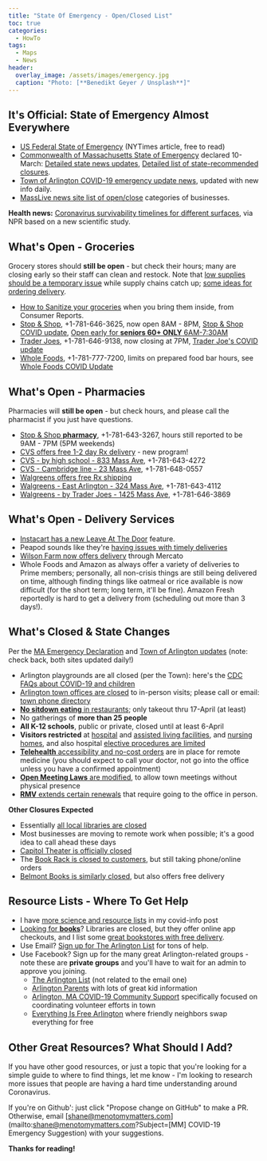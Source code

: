 ```yaml
---
title: "State Of Emergency - Open/Closed List"
toc: true
categories:
  - HowTo
tags:
  - Maps
  - News
header:
  overlay_image: /assets/images/emergency.jpg
  caption: "Photo: [**Benedikt Geyer / Unsplash**]"
---
```


## It's Official: State of Emergency Almost Everywhere

- [US Federal State of Emergency](https://www.nytimes.com/2020/03/13/us/politics/coronavirus-national-emergency.html) (NYTimes article, free to read)
- [Commonwealth of Massachusetts State of Emergency](https://www.mass.gov/executive-orders/no-591-declaration-of-a-state-of-emergency-to-respond-to-covid-19) declared 10-March: [Detailed state news updates](https://www.mass.gov/resource/information-on-the-outbreak-of-coronavirus-disease-2019-covid-19), [Detailed list of state-recommended closures](https://www.mass.gov/info-details/covid-19-state-of-emergency).  
- [Town of Arlington COVID-19 emergency update news](https://www.arlingtonma.gov/Home/Components/News/News/10023/1525?backlist=%2fdepartments%2fhealth-human-services%2fhealth-department), updated with new info daily.
- [MassLive news site list of open/close](https://www.masslive.com/coronavirus/2020/03/coronavirus-shutdowns-whats-open-whats-closed-in-massachusetts.html) categories of businesses.

**Health news:** [Coronavirus survivability timelines for different surfaces](https://www.npr.org/sections/health-shots/2020/03/14/811609026/the-new-coronavirus-can-live-on-surfaces-for-2-3-days-heres-how-to-clean-them?utm_source=facebook.com&utm_term=nprnews&utm_campaign=npr&utm_medium=social&fbclid=IwAR0VJ3H3a8H92DjCdtMzaHeKvntUfolD2C4it0MZRbq2hioUdzUUR7-2AG4), via NPR based on a new scientific study.

## What's Open - Groceries

Grocery stores should **still be open** - but check their hours; many are closing early so their staff can clean and restock.  Note that [low supplies should be a temporary issue](https://www.eater.com/2020/3/6/21168480/what-people-are-panic-buying-because-of-coronavirus-worries) while supply chains catch up; [some ideas for ordering delivery](https://www.theatlantic.com/health/archive/2020/03/coronavirus-how-get-food-safely/608008/). 

- [How to Sanitize your groceries](https://www.consumerreports.org/food-shopping/how-to-protect-yourself-from-coronavirus-when-grocery-shopping/) when you bring them inside, from Consumer Reports.
- [Stop & Shop](https://stores.stopandshop.com/ma/arlington/905-massachusetts-avenue), +1-781-646-3625, now open 8AM - 8PM, [Stop & Shop COVID update](https://stopandshop.com/news-and-media/article-03-13-20/), [Open early for **seniors 60+ ONLY** 6AM-7:30AM](https://drive.google.com/file/d/1nDlFxETdN5wFnkrxYDmhGisqG4kyUYFY/view)
- [Trader Joes](https://locations.traderjoes.com/ma/arlington/505/), +1-781-646-9138, now closing at 7PM, [Trader Joe's COVID update](https://www.traderjoes.com/announcement/coronavirus-update-trader-joes)
- [Whole Foods](https://www.wholefoodsmarket.com/stores/arlington-ma), +1-781-777-7200, limits on prepared food bar hours, see [Whole Foods COVID Update](https://media.wholefoodsmarket.com/news/how-whole-foods-market-is-responding-to-covid-19)

## What's Open - Pharmacies

Pharmacies will **still be open** - but check hours, and please call the pharmacist if you just have questions.

- [Stop & Shop **pharmacy**](https://pharmacy.stopandshop.com/ma/arlington/905-massachusetts-avenue), +1-781-643-3267, hours still reported to be 9AM - 7PM (5PM weekends)
- [CVS offers free 1-2 day Rx delivery](https://www.cvs.com/content/delivery?icid=cvs-home-covid19-banner-Rx-delivery) - new program!
- [CVS - by high school - 833 Mass Ave](https://www.cvs.com/store-locator/cvs-pharmacy-address/833+Mass+Avenue-Arlington-MA-02476/storeid=278), +1-781-643-4272
- [CVS - Cambridge line - 23 Mass Ave](https://www.cvs.com/store-locator/cvs-pharmacy-address/23+Massachusetts+Avenue-Arlington-MA-02474/storeid=130), +1-781-648-0557
- [Walgreens offers free Rx shipping](https://www.walgreens.com/topic/pharmacy/walgreens-express.jsp)
- [Walgreens - East Arlington - 324 Mass Ave](https://www.walgreens.com/locator/walgreens-324+massachusetts+ave-arlington-ma-02474/id=1864), +1-781-643-4112
- [Walgreens - by Trader Joes - 1425 Mass Ave](https://www.walgreens.com/locator/walgreens-1425+massachusetts+ave-arlington-ma-02476/id=3112), +1-781-646-3869

## What's Open - Delivery Services

- [Instacart has a new Leave At The Door](https://news.instacart.com/introducing-leave-at-my-door-delivery-new-doorstep-delivery-service-now-available-across-north-f06f9e3bd346) feature.
- Peapod sounds like they're [having issues with timely deliveries](https://twitter.com/PeapodDelivers/with_replies)
- [Wilson Farm now offers delivery](http://www.wilsonfarm.com/v2.0/home.php) through Mercato
- Whole Foods and Amazon as always offer a variety of deliveries to Prime members; personally, all non-crisis things are still being delivered on time, although finding things like oatmeal or rice available is now difficult (for the short term; long term, it'll be fine).  Amazon Fresh reportedly is hard to get a delivery from (scheduling out more than 3 days!).

## What's Closed & State Changes

Per the [MA Emergency Declaration](https://www.mass.gov/info-details/covid-19-state-of-emergency) and [Town of Arlington updates](https://www.arlingtonma.gov/Home/Components/News/News/10023/1525?backlist=%2fdepartments%2fhealth-human-services%2fhealth-department) (note: check back, both sites updated daily!)

- Arlington playgrounds are all closed (per the Town): here's the [CDC FAQs about COVID-19 and children](https://www.cdc.gov/coronavirus/2019-ncov/prepare/children-faq.html)
- [Arlington town offices are closed](https://www.arlingtonma.gov/Home/Components/News/News/10023/1525?backlist=%2fdepartments%2fhealth-human-services%2fhealth-department) to in-person visits; please call or email: [town phone directory](https://www.arlingtonma.gov/departments)
- [**No sitdown eating** in restaurants](https://www.mass.gov/doc/march-15-2020-assemblage-guidance); only takeout thru 17-April (at least)
- No gatherings of **more than 25 people**
- **All K-12 schools**, public or private, closed until at least 6-April
- **Visitors restricted** at [hospital](https://www.mass.gov/doc/march-15-2020-hospital-visitor-restrictions-order) and [assisted living facilities](https://www.mass.gov/doc/march-15-2020-assisted-living-visitor-restrictions-order), and [nursing homes](https://www.mass.gov/doc/policies-and-procedures-for-restricting-resident-visitors-in-nursing-homes-and-rest-homes-and/download), and also hospital [elective procedures are limited](https://www.mass.gov/doc/march-15-2020-elective-procedures-order)
- [**Telehealth** accessibility and no-cost orders](https://www.mass.gov/doc/march-15-2020-telehealth-order) are in place for remote medicine (you should expect to call your doctor, not go into the office unless you have a confirmed appointment)
- [**Open Meeting Laws** are modified](https://www.mass.gov/doc/open-meeting-law-order-march-12-2020/download), to allow town meetings without physical presence
- [**RMV** extends certain renewals](https://www.mass.gov/doc/march-15-2020-rmv-license-extensions) that require going to the office in person.

**Other Closures Expected**

- Essentially [all local libraries are closed](/howto/covid-libraries/)
- Most businesses are moving to remote work when possible; it's a good idea to call ahead these days
- [Capitol Theater is officially closed](https://capitoltheatreusa.com/movie/2141/)
- The [Book Rack is closed to customers](http://www.book-rack.com/covid-update/), but still taking phone/online orders
- [Belmont Books is similarly closed](https://www.belmontbooks.com/free-delivery?shane), but also offers free delivery

## Resource Lists - Where To Get Help

- I have [more science and resource lists](/howto/covid-info/) in my covid-info post
- [Looking for **books**](/howto/covid-libraries/)? Libraries are closed, but they offer online app checkouts, and I list some [great bookstores with free delivery](/howto/covid-libraries/).
- Use Email? [Sign up for The Arlington List](https://www.arlingtonlist.org/) for tons of help.
- Use Facebook? Sign up for the many great Arlington-related groups - note these are **private groups** and you'll have to wait for an admin to approve you joining.
  - [The Arlington List](https://www.facebook.com/groups/160644117397/) (not related to the email one)
  - [Arlington Parents](https://www.facebook.com/groups/130314923723551/) with lots of great kid information
  - [Arlington, MA COVID-19 Community Support](https://www.facebook.com/groups/201015774573867/) specifically focused on coordinating volunteer efforts in town
  - [Everything Is Free Arlington](https://www.facebook.com/groups/1666602076957678/) where friendly neighbors swap everything for free

## Other Great Resources? What Should I Add?

If you have other good resources, or just a topic that you're looking for 
a simple guide to where to find things, let me know - I'm looking to research 
more issues that people are having a hard time understanding around Coronavirus.

If you're on Github': just click "Propose change on GitHub" to make a PR. 
Otherwise, email [shane@menotomymatters.com](mailto:shane@menotomymatters.com?Subject=[MM] COVID-19 Emergency Suggestion) with your suggestions.

**Thanks for reading!**

